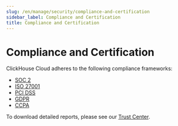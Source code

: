 ```yaml
---
slug: /en/manage/security/compliance-and-certification
sidebar_label: Compliance and Certification
title: Compliance and Certification
---
```


# Compliance and Certification

ClickHouse Cloud adheres to the following compliance frameworks:
- [SOC 2](https://secureframe.com/hub/soc-2/what-is-soc-2)
- [ISO 27001](https://www.iso.org/standard/27001)
- [PCI DSS](https://listings.pcisecuritystandards.org/documents/PCI_DSS-QRG-v3_2_1.pdf)
- [GDPR](https://gdpr-info.eu/)
- [CCPA](https://oag.ca.gov/privacy/ccpa)

To download detailed reports, please see our [Trust Center](https://trust.clickhouse.com/).
